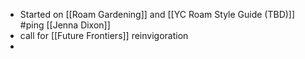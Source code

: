 - Started on [[Roam Gardening]] and [[YC Roam Style Guide (TBD)]] #ping [[Jenna Dixon]]
- call for [[Future Frontiers]] reinvigoration
- 
